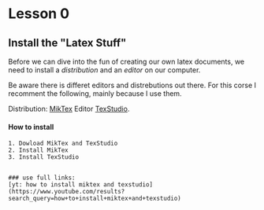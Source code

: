 # Lesson 0

## Install the "Latex Stuff"
Before we can dive into the fun of creating our own latex documents, we need to install a *distribution* and an *editor* on our computer.

Be aware there is differet editors and distrebutions out there.
For this corse I recomment the following, mainly because I use them.



Distribution:
[MikTex](https://miktex.org/download)
Editor
[TexStudio](https://www.texstudio.org/).

#### How to install
```
1. Dowload MikTex and TexStudio
2. Install MikTex
3. Install TexStudio


### use full links:
[yt: how to install miktex and texstudio](https://www.youtube.com/results?search_query=how+to+install+miktex+and+texstudio)
